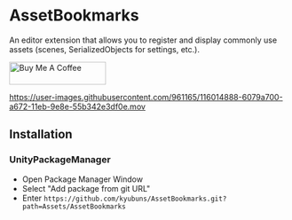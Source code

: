# AssetBookmarks

An editor extension that allows you to register and display commonly use assets (scenes, SerializedObjects for settings, etc.).

<a href="https://www.buymeacoffee.com/kyubuns" target="_blank"><img src="https://cdn.buymeacoffee.com/buttons/default-orange.png" alt="Buy Me A Coffee" height="41" width="174"></a>

https://user-images.githubusercontent.com/961165/116014888-6079a700-a672-11eb-9e8e-55b342e3df0e.mov

## Installation

### UnityPackageManager

- Open Package Manager Window
- Select "Add package from git URL"
- Enter `https://github.com/kyubuns/AssetBookmarks.git?path=Assets/AssetBookmarks`
